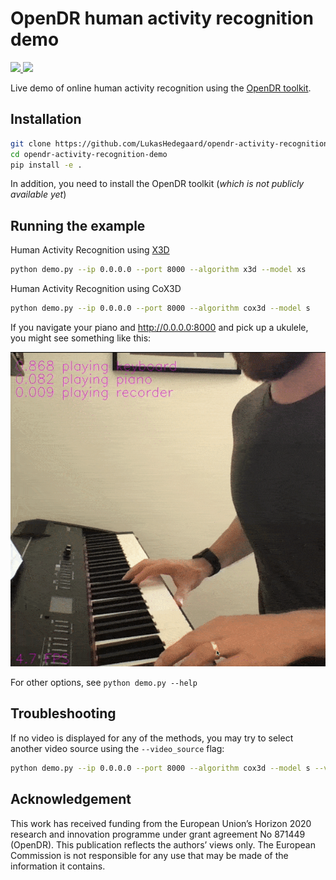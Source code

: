 # OpenDR human activity recognition demo
<div align="left">
  <a href="https://opensource.org/licenses/Apache-2.0">
    <img src="https://img.shields.io/badge/License-Apache%202.0-blue.svg" height="20">
  </a>
  <a href="https://github.com/psf/black">
    <img src="https://img.shields.io/badge/code%20style-black-000000.svg" height="20">
  </a>
</div>

Live demo of online human activity recognition using the [OpenDR toolkit](https://opendr.eu).


## Installation
```bash
git clone https://github.com/LukasHedegaard/opendr-activity-recognition-demo.git
cd opendr-activity-recognition-demo
pip install -e .
```

In addition, you need to install the OpenDR toolkit (_which is not publicly available yet_)


## Running the example
Human Activity Recognition using [X3D](https://openaccess.thecvf.com/content_CVPR_2020/papers/Feichtenhofer_X3D_Expanding_Architectures_for_Efficient_Video_Recognition_CVPR_2020_paper.pdf)
```bash
python demo.py --ip 0.0.0.0 --port 8000 --algorithm x3d --model xs
```

Human Activity Recognition using CoX3D
```bash
python demo.py --ip 0.0.0.0 --port 8000 --algorithm cox3d --model s
```

If you navigate your piano and http://0.0.0.0:8000 and pick up a ukulele, you might see something like this:

<img src="activity_recognition/video.gif">

For other options, see `python demo.py --help`


## Troubleshooting
If no video is displayed for any of the methods, you may try to select another video source using the `--video_source` flag:
```bash
python demo.py --ip 0.0.0.0 --port 8000 --algorithm cox3d --model s --video_source 1
```

## Acknowledgement
This work has received funding from the European Union’s Horizon 2020 research and innovation programme under grant agreement No 871449 (OpenDR). This publication reflects the authors’ views only. The European Commission is not responsible for any use that may be made of the information it contains.
